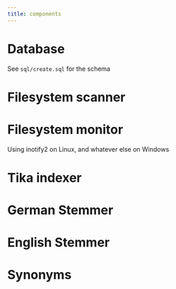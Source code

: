 ```yaml
---
title: components
---
```


# Database

See `sql/create.sql` for the schema

# Filesystem scanner

# Filesystem monitor

Using inotify2 on Linux, and whatever else on Windows

# Tika indexer

# German Stemmer

# English Stemmer

# Synonyms

